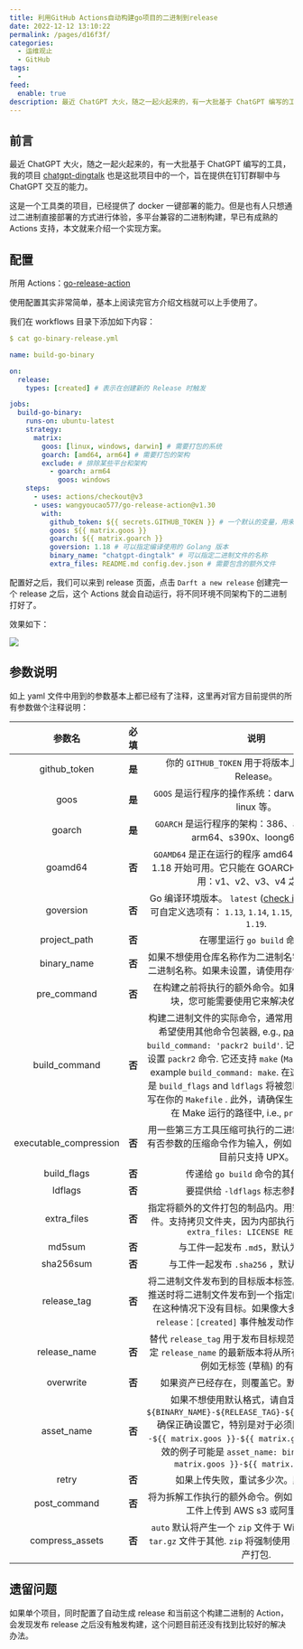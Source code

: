 ```yaml
---
title: 利用GitHub Actions自动构建go项目的二进制到release
date: 2022-12-12 13:10:22
permalink: /pages/d16f3f/
categories:
  - 运维观止
  - GitHub
tags:
  -
feed:
  enable: true
description: 最近 ChatGPT 大火，随之一起火起来的，有一大批基于 ChatGPT 编写的工具，我的项目chatgpt-dingtalk也是这批项目中的一个，旨在提供在钉钉群聊中与 ChatGPT 交互的能力。这是一个工具类的项目，已经提供了 docker 一键部署的能力。但是也有人只想通过二进制直接部署的方式进行体验，多平台兼容的二进制构建，早已有成熟的 Actions 支持，本文就来介绍一个实现方案。
---
```




## 前言

最近 ChatGPT 大火，随之一起火起来的，有一大批基于 ChatGPT 编写的工具，我的项目 [chatgpt-dingtalk](https://github.com/eryajf/chatgpt-dingtalk) 也是这批项目中的一个，旨在提供在钉钉群聊中与 ChatGPT 交互的能力。

这是一个工具类的项目，已经提供了 docker 一键部署的能力。但是也有人只想通过二进制直接部署的方式进行体验，多平台兼容的二进制构建，早已有成熟的 Actions 支持，本文就来介绍一个实现方案。

## 配置

所用 Actions：[go-release-action](https://github.com/wangyoucao577/go-release-action)

使用配置其实非常简单，基本上阅读完官方介绍文档就可以上手使用了。

我们在 workflows 目录下添加如下内容：

```yaml
$ cat go-binary-release.yml

name: build-go-binary

on:
  release:
    types: [created] # 表示在创建新的 Release 时触发

jobs:
  build-go-binary:
    runs-on: ubuntu-latest
    strategy:
      matrix:
        goos: [linux, windows, darwin] # 需要打包的系统
        goarch: [amd64, arm64] # 需要打包的架构
        exclude: # 排除某些平台和架构
          - goarch: arm64
            goos: windows
    steps:
      - uses: actions/checkout@v3
      - uses: wangyoucao577/go-release-action@v1.30
        with:
          github_token: ${{ secrets.GITHUB_TOKEN }} # 一个默认的变量，用来实现往 Release 中添加文件
          goos: ${{ matrix.goos }}
          goarch: ${{ matrix.goarch }}
          goversion: 1.18 # 可以指定编译使用的 Golang 版本
          binary_name: "chatgpt-dingtalk" # 可以指定二进制文件的名称
          extra_files: README.md config.dev.json # 需要包含的额外文件
```

配置好之后，我们可以来到 release 页面，点击 `Darft a new release` 创建完一个 release 之后，这个 Actions 就会自动运行，将不同环境不同架构下的二进制打好了。

效果如下：

![](http://t.eryajf.net/imgs/2022/12/1d8e1511fa8befa5.png)

## 参数说明

如上 yaml 文件中用到的参数基本上都已经有了注释，这里再对官方目前提供的所有参数做个注释说明：


|         参数名         | **必填** |                             说明                             |
| :--------------------: | :------: | :----------------------------------------------------------: |
|      github_token      |  **是**  |     你的 `GITHUB_TOKEN` 用于将版本上传到 Github Release。     |
|          goos          |  **是**  |   `GOOS` 是运行程序的操作系统：darwin、windows、linux 等。    |
|         goarch         |  **是**  | `GOARCH` 是运行程序的架构：386、amd64、arm、arm64、s390x、loong64 等。 |
|        goamd64         |  **否**  | `GOAMD64` 是正在运行的程序 amd64 微架构级别，从 1.18 开始可用。它只能在 GOARCH 是 amd64 时使用：v1、v2、v3、v4 之一。 |
|       goversion        |  **否**  | Go 编译环境版本。 `latest` ([check it here](https://go.dev/VERSION?m=text)) 是默认的, 可自定义选项有： `1.13`, `1.14`, `1.15`, `1.16`, `1.17`, `1.18`, `1.19`. |
|      project_path      |  **否**  |                 在哪里运行 `go build` 命令。                 |
|      binary_name       |  **否**  | 如果不想使用仓库名称作为二进制名字，请指定另一个二进制名称。如果未设置，请使用存储库的基本名称。 |
|      pre_command       |  **否**  | 在构建之前将执行的额外命令。如果您不使用 Go 模块，您可能需要使用它来解决依赖性问题。 |
|     build_command      |  **否**  | 构建二进制文件的实际命令，通常用 `go build`. 您可能希望使用其他命令包装器, e.g., [packr2](https://github.com/gobuffalo/packr/tree/master/v2), example `build_command: 'packr2 build'`. 记得用 `pre_command` 设置 `packr2` 命令. 它还支持 `make` (`Makefile`) 构建方案, example `build_command: make`. 在这种情况下两者都是 `build_flags` and `ldflags` 将被忽略，因为它们应该写在你的 `Makefile` . 此外，请确保生成的二进制文件放在 Make 运行的路径中, i.e., `project_path`. |
| executable_compression |  **否**  | 用一些第三方工具压缩可执行的二进制文件。它接受带有否参数的压缩命令作为输入，例如 UPX 或 UPX-V。目前只支持 UPX。 |
|      build_flags       |  **否**  |               传递给 `go build` 命令的其他参数。               |
|        ldflags         |  **否**  |               要提供给 `-ldflags` 标志参数的值。               |
|      extra_files       |  **否**  | 指定将额外的文件打包的制品内。用空间分隔的多个文件。支持拷贝文件夹，因为内部执行的是 `cp -r`. E.g., `extra_files: LICENSE README.md` |
|         md5sum         |  **否**  |             与工件一起发布 `.md5`，默认为 TRUE。              |
|       sha256sum        |  **否**  |           与工件一起发布 `.sha256` ，默认为 FALSE。           |
|      release_tag       |  **否**  | 将二进制文件发布到的目标版本标签。它致力于在每次推送时将二进制文件发布到一个指定的发布页面，因为在这种情况下没有目标。如果像大多数人一样，通过 `release：[created]` 事件触发动作，不要设置它。 |
|      release_name      |  **否**  | 替代 `release_tag` 用于发布目标规范和二进制推送. 给定 `release_name` 的最新版本将从所有版本中选择。对例如无标签 (草稿) 的有用。 |
|       overwrite        |  **否**  |          如果资产已经存在，则覆盖它。默认为 FALSE。           |
|       asset_name       |  **否**  | 如果不想使用默认格式，请自定义资产名称 `${BINARY_NAME}-${RELEASE_TAG}-${GOOS}-${GOARCH}`. 确保正确设置它，特别是对于必须附加的矩阵用法 `-${{ matrix.goos }}-${{ matrix.goarch }}`. 一个有效的例子可能是 `asset_name: binary-name-${{ matrix.goos }}-${{ matrix.goarch }}`. |
|         retry          |  **否**  |             如果上传失败，重试多少次。默认为 3。              |
|      post_command      |  **否**  | 将为拆解工作执行的额外命令。例如，您可以使用它将工件上传到 AWS s3 或阿里云 OSS |
|    compress_assets     |  **否**  | `auto` 默认将产生一个 `zip` 文件于 Windows 系统以及 `tar.gz` 文件于其他. `zip` 将强制使用 `zip`. `OFF` 将禁用资产打包. |


## 遗留问题

如果单个项目，同时配置了自动生成 release 和当前这个构建二进制的 Action，会发现发布 release 之后没有触发构建，这个问题目前还没有找到比较好的解决办法。
